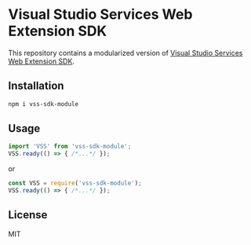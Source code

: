 # Visual Studio Services Web Extension SDK

This repository contains a modularized version of [Visual Studio Services Web Extension SDK](https://github.com/Microsoft/vss-web-extension-sdk).

## Installation

```sh
npm i vss-sdk-module
```

## Usage

```js
import 'VSS' from 'vss-sdk-module';
VSS.ready(() => { /*...*/ });
```
or
```js
const VSS = require('vss-sdk-module');
VSS.ready(() => { /*...*/ });
```

## License
MIT
